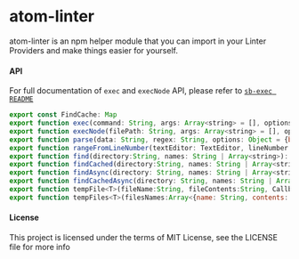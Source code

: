 atom-linter
===========

atom-linter is an npm helper module that you can import in your Linter Providers
and make things easier for yourself.

#### API

For full documentation of `exec` and `execNode` API, please refer to [`sb-exec README`](https://github.com/steelbrain/exec/blob/master/README.md)

```js
export const FindCache: Map
export function exec(command: String, args: Array<string> = [], options: Object)
export function execNode(filePath: String, args: Array<string> = [], options: Object)
export function parse(data: String, regex: String, options: Object = {baseReduction: 1, flags: ""})
export function rangeFromLineNumber(textEditor: TextEditor, lineNumber: Number, colStart: Number = <firstColumn>):Array
export function find(directory:String, names: String | Array<string>): ?String
export function findCached(directory:String, names: String | Array<string>): ?String
export function findAsync(directory: String, names: String | Array<string>): Promise<?String>
export function findCachedAsync(directory: String, names: String | Array<string>): Promise<?String>
export function tempFile<T>(fileName:String, fileContents:String, Callback:Function<T>):Promise<T>
export function tempFiles<T>(filesNames:Array<{name: String, contents: String}>, callback:Function<T>):Promise<T>
```

#### License

This project is licensed under the terms of MIT License, see the LICENSE file for more info

